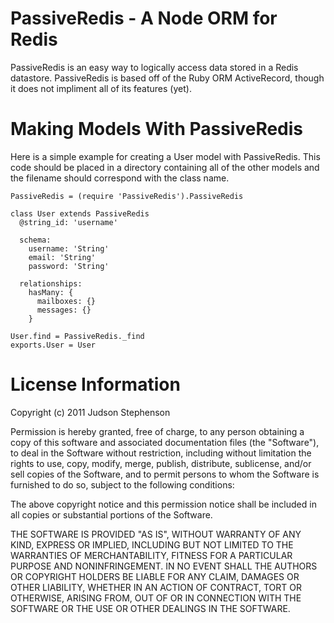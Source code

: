 # PassiveRedis - A Node ORM for Redis

PassiveRedis is an easy way to logically access data stored in a Redis
datastore. PassiveRedis is based off of the Ruby ORM ActiveRecord,
though it does not impliment all of its features (yet).

# Making Models With PassiveRedis

Here is a simple example for creating a User model with PassiveRedis.
This code should be placed in a directory containing all of the other
models and the filename should correspond with the class name.

    PassiveRedis = (require 'PassiveRedis').PassiveRedis

    class User extends PassiveRedis
      @string_id: 'username'

      schema:
        username: 'String'
        email: 'String'
        password: 'String'

      relationships:
        hasMany: {
          mailboxes: {}
          messages: {}
        }

    User.find = PassiveRedis._find
    exports.User = User


# License Information

Copyright (c) 2011 Judson Stephenson

Permission is hereby granted, free of charge, to any person obtaining a copy of this software and associated documentation files (the "Software"), to deal in the Software without restriction, including without limitation the rights to use, copy, modify, merge, publish, distribute, sublicense, and/or sell copies of the Software, and to permit persons to whom the Software is furnished to do so, subject to the following conditions:

The above copyright notice and this permission notice shall be included in all copies or substantial portions of the Software.

THE SOFTWARE IS PROVIDED "AS IS", WITHOUT WARRANTY OF ANY KIND, EXPRESS OR IMPLIED, INCLUDING BUT NOT LIMITED TO THE WARRANTIES OF MERCHANTABILITY, FITNESS FOR A PARTICULAR PURPOSE AND NONINFRINGEMENT. IN NO EVENT SHALL THE AUTHORS OR COPYRIGHT HOLDERS BE LIABLE FOR ANY CLAIM, DAMAGES OR OTHER LIABILITY, WHETHER IN AN ACTION OF CONTRACT, TORT OR OTHERWISE, ARISING FROM, OUT OF OR IN CONNECTION WITH THE SOFTWARE OR THE USE OR OTHER DEALINGS IN THE SOFTWARE.
